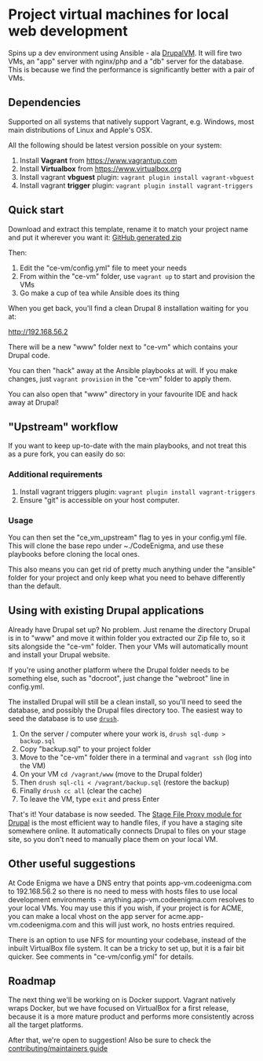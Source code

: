 # Project virtual machines for local web development

Spins up a dev environment using Ansible - ala [DrupalVM](https://www.drupalvm.com).
It will fire two VMs, an "app" server with nginx/php and a "db" server for the database.
This is because we find the performance is significantly better with a pair of VMs.

## Dependencies

Supported on all systems that natively support Vagrant, e.g. Windows, most main
distributions of Linux and Apple's OSX.

All the following should be latest version possible on your system:

1. Install **Vagrant** from https://www.vagrantup.com
1. Install **Virtualbox** from https://www.virtualbox.org
3. Install vagrant **vbguest** plugin:  ```vagrant plugin install vagrant-vbguest```
4. Install vagrant **trigger** plugin: ```vagrant plugin install vagrant-triggers```

## Quick start

Download and extract this template, rename it to match your project name and put it
wherever you want it:
[GitHub generated zip](https://github.com/codeenigma/ce-vm/archive/master.zip)

Then:

1. Edit the "ce-vm/config.yml" file to meet your needs
2. From within the "ce-vm" folder, use ```vagrant up``` to start and provision the VMs
3. Go make a cup of tea while Ansible does its thing

When you get back, you'll find a clean Drupal 8 installation waiting for you at:

http://192.168.56.2

There will be a new "www" folder next to "ce-vm" which contains your Drupal code.

You can then "hack" away at the Ansible playbooks at will. If you make changes,
just ```vagrant provision``` in the "ce-vm" folder to apply them.

You can also open that "www" directory in your favourite IDE and hack away at Drupal!

## "Upstream" workflow

If you want to keep up-to-date with the main playbooks, 
and not treat this as a pure fork, you can easily do so:

### Additional requirements

1. Install vagrant triggers plugin: ```vagrant plugin install vagrant-triggers```
2. Ensure "git" is accessible on your host computer.

### Usage

You can then set the "ce_vm_upstream" flag to yes in your config.yml file.
This will clone the base repo under ~./CodeEnigma, and use these playbooks
before cloning the local ones.

This also means you can get rid of pretty much anything under the "ansible"
folder for your project and only keep what you need to behave differently
than the default.

## Using with existing Drupal applications

Already have Drupal set up? No problem. Just rename the directory Drupal is in
to "www" and move it within folder you extracted our Zip file to, so it sits
alongside the "ce-vm" folder. Then your VMs will automatically mount and 
install your Drupal website.

If you're using another platform where the Drupal folder needs to be something
else, such as "docroot", just change the "webroot" line in config.yml.

The installed Drupal will still be a clean install, so you'll need to seed
the database, and possibly the Drupal files directory too. The easiest way to
seed the database is to use [```drush```](https://github.com/drush-ops/drush).

1. On the server / computer where your work is, ```drush sql-dump > backup.sql```
2. Copy "backup.sql" to your project folder
3. Move to the "ce-vm" folder there in a terminal and ```vagrant ssh``` (log into the VM)
4. On your VM ```cd /vagrant/www``` (move to the Drupal folder)
5. Then ```drush sql-cli < /vagrant/backup.sql``` (restore the backup)
6. Finally ```drush cc all``` (clear the cache)
7. To leave the VM, type ```exit``` and press Enter

That's it! Your database is now seeded. The 
[Stage File Proxy module for Drupal](https://www.drupal.org/project/stage_file_proxy)
is the most efficient way to handle files, if you have a staging site somewhere
online. It automatically connects Drupal to files on your stage site, so you
don't need to manually place them on your local VM.

## Other useful suggestions

At Code Enigma we have a DNS entry that points app-vm.codeenigma.com to
192.168.56.2 so there is no need to mess with hosts files to use local
development environments - anything.app-vm.codeenigma.com resolves to your local
VMs. You may use this if you wish, if your project is for ACME, you can make
a local vhost on the app server for acme.app-vm.codeenigma.com and this will 
just work, no hosts entries required.

There is an option to use NFS for mounting your codebase, instead of the inbuilt
VirtualBox file system. It can be a tricky to set up, but it is a fair bit
quicker. See comments in "ce-vm/config.yml" for details.

## Roadmap

The next thing we'll be working on is Docker support. Vagrant natively wraps
Docker, but we have focused on VirtualBox for a first release, because it is
a more mature product and performs more consistently across all the target
platforms.

After that, we're open to suggestion! Also be sure to check the [contributing/maintainers guide](https://github.com/codeenigma/ce-vm/blob/master/README.md)
